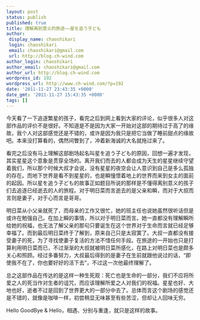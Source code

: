 ```yaml
---
layout: post
status: publish
published: true
title: 理解离别意义的旅途——星を追う子ども
author:
 display_name: chaoshikari
 login: chaoshikari
 email: chaoshikari@gmail.com
 url: http://blog.ch-wind.com
author_login: chaoshikari
author_email: chaoshikari@gmail.com
author_url: http://blog.ch-wind.com
wordpress_id: 192
wordpress_url: http://www.ch-wind.com/?p=192
date: '2011-11-27 23:43:35 +0000'
date_gmt: '2011-11-27 15:43:35 +0000'
tags: []
---
```

今天看了一下追逐繁星的孩子，看完之后到网上看到大家的评论，似乎很多人对这部作品的评价不是很好。不知道是不是因为大家一开始对这部的期待过于高了的缘故，我个人对这部感觉还是不错的，或许是因为我只是把它当做了睡前甜点的缘故吧。本来没打算看的，偶然间瞥到了，冲着新海诚的大名就拖过来了。


看完之后没有马上理解这部剧场起名叫星を追う子ども的原因，回想一遍才发现，其实星星这个意象是贯穿全场的。离开我们而去的人都会成为天生的星星继续守望着我们，所以那个时候大叔才会说，没有星星的夜空会让人意识到自己是多么孤独的存在。而地下世界是看不到星星的，也是瞬憧憬着地上的世界而来到女主的面前的起因。所以星を追う子ども的故事正如题目所说的那样是不懂得离别意义的孩子们去追逐已经逝去的人的旅程。对于明日菜而言逝去的是父亲和瞬，而对于大叔而言则是妻子，对于心而言是哥哥。


明日菜从小父亲就死了，而母亲的工作又很忙，她的班主任也说她虽然很听话但是或许在勉强自己。在加上瞬的事情，所以对于明日菜而言。她一直都没有理解瞬所给她的祝福，也无法了解父亲的那句只要诞生在这个世界对于生命而言就已经足够幸福了。而到最后明日菜终于了解到，原来自己只是太寂寞了。大叔一直都没有接受妻子的死，为了寻找使妻子复活的方法不惜任何手段。在旅途的一开始也只是打算利用明日菜而已，不过渐渐的大叔就被明日菜所感化，在路上对明日菜也是颇多关心和照顾。经过多番努力，大叔最后得到的是妻子在生前就跟他说过的话，“即使我不在了，你也要好好的活下去”，不过这一次他最终理解了。


总之这部作品在传达的是这样一种生死观：死亡也是生命的一部分，我们不应将所爱之人的死当作对生者的诅咒，而应该理解所爱之人对我们的祝福。星星也好、大地也好，逝者不过是回到了世界更大的一部分中去了。总体而言这个剧场的感觉还是不错的，就像是咖啡一样，初尝稍显无味甚至有些苦涩，但却让人回味无穷。


Hello GoodBye & Hello，相遇、分别与重逢，就只是这样的故事。


